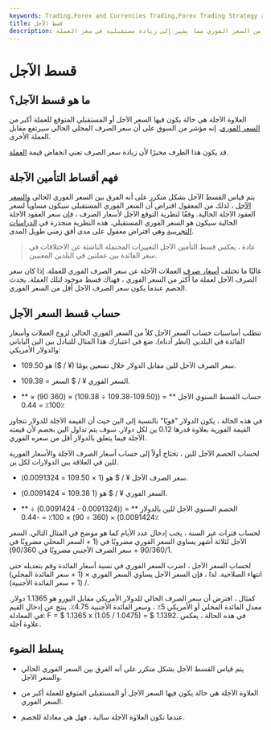 ```yaml
---
keywords: Trading,Forex and Currencies Trading,Forex Trading Strategy and Education,Strategy and Education
title: قسط الآجل
description: تحدث العلاوة الآجلة عندما يكون السعر المستقبلي المتوقع للعملة أعلى من السعر الفوري مما يشير إلى زيادة مستقبلية في سعر العملة.
---
```


# قسط الآجل
## ما هو قسط الآجل؟

العلاوة الآجلة هي حالة يكون فيها السعر الآجل أو المستقبلي المتوقع للعملة أكبر من [السعر الفوري](/spotprice). إنه مؤشر من السوق على أن سعر الصرف المحلي الحالي سيرتفع مقابل العملة الأخرى.

قد يكون هذا الظرف محيرًا لأن زيادة سعر الصرف تعني انخفاض قيمة [العملة](/currency-depreciation).

## فهم أقساط التأمين الآجلة

يتم قياس القسط الآجل بشكل متكرر على أنه الفرق بين السعر الفوري الحالي [والسعر](/spot_rate) [الآجل](/forwardrate) ، لذلك من المعقول افتراض أن السعر الفوري المستقبلي سيكون مساوياً لسعر العقود الآجلة الحالية. وفقًا لنظرية التوقع الآجل لأسعار الصرف ، فإن سعر العقود الآجلة الحالية سيكون هو السعر الفوري المستقبلي. هذه النظرية متجذرة في [الدراسات التجريبية](/empiricalprobability) وهي افتراض معقول على مدى أفق زمني طويل المدى.

> عادة ، يعكس قسط التأمين الآجل التغييرات المحتملة الناشئة عن الاختلافات في سعر الفائدة بين عملتين في البلدين المعنيين.

>

غالبًا ما تختلف [أسعار صرف](/exchangerate) العملات الآجلة عن سعر الصرف الفوري للعملة. إذا كان سعر الصرف الآجل لعملة ما أكثر من السعر الفوري ، فهناك قسط موجود لتلك العملة. يحدث الخصم عندما يكون سعر الصرف الآجل أقل من السعر الفوري.

## حساب قسط السعر الآجل

تتطلب أساسيات حساب السعر الآجل كلاً من السعر الفوري الحالي لزوج العملات وأسعار الفائدة في البلدين (انظر أدناه). ضع في اعتبارك هذا المثال للتبادل بين الين الياباني والدولار الأمريكي:

- سعر الصرف الآجل للين مقابل الدولار خلال تسعين يومًا (¥ / $) هو 109.50.

- السعر الفوري ¥ / $ السعر = 109.38.

- ** حساب القسط السنوي الآجل ** = ((109.50-109.38 ÷ 109.38) × (360 90) × 100٪ = 0.44٪

في هذه الحالة ، يكون الدولار "قويًا" بالنسبة إلى الين حيث أن القيمة الآجلة للدولار تتجاوز القيمة الفورية بعلاوة قدرها 0.12 ين لكل دولار. سوف يتم تداول الين بخصم لأن قيمته الآجلة فيما يتعلق بالدولار أقل من سعره الفوري.

لحساب الخصم الآجل للين ، تحتاج أولاً إلى حساب أسعار الصرف الآجلة والأسعار الفورية للين في العلاقة بين الدولارات لكل ين.

- سعر الصرف الآجل ¥ / $ هو (1 × 109.50 = 0.0091324).

- السعر الفوري ¥ / $ هو (1 109.38 = 0.0091424).

- ** الخصم السنوي الآجل للين بالدولار ** = ((0.0091324 - 0.0091424) ÷ 0.0091424) × (360 ÷ 90) × 100٪ = -0.44٪

لحساب فترات غير السنة ، يجب إدخال عدد الأيام كما هو موضح في المثال التالي. السعر الآجل لثلاثة أشهر يساوي السعر الفوري مضروبًا في (1 + السعر المحلي مضروبًا في 90/360/1 + سعر الصرف الأجنبي مضروبًا في 90/360).

لحساب السعر الآجل ، اضرب السعر الفوري في نسبة أسعار الفائدة وقم بتعديله حتى انتهاء الصلاحية. لذا ، فإن السعر الآجل يساوي السعر الفوري × (1 + سعر الفائدة المحلي) / (1 + سعر الفائدة الأجنبية).

كمثال ، افترض أن سعر الصرف الحالي للدولار الأمريكي مقابل اليورو هو 1.1365 دولار. معدل الفائدة المحلي أو الأمريكي 5٪ ، وسعر الفائدة الأجنبية 4.75٪. ينتج عن إدخال القيم في المعادلة: F = $ 1.1365 x (1.05 / 1.0475) = $ 1.1392. في هذه الحالة ، يعكس علاوة آجلة.

## يسلط الضوء

- يتم قياس القسط الآجل بشكل متكرر على أنه الفرق بين السعر الفوري الحالي والسعر الآجل.

- العلاوة الآجلة هي حالة يكون فيها السعر الآجل أو المستقبلي المتوقع للعملة أكبر من السعر الفوري.

- عندما تكون العلاوة الآجلة سالبة ، فهل هي معادلة للخصم.

